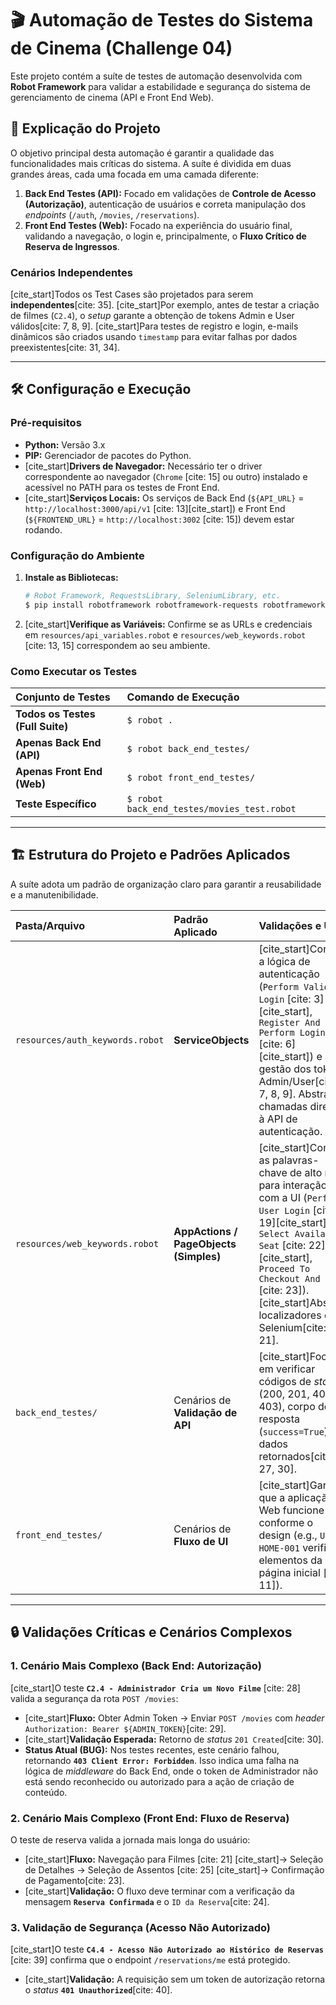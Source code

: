

# 🎬 Automação de Testes do Sistema de Cinema (Challenge 04)

Este projeto contém a suíte de testes de automação desenvolvida com **Robot Framework** para validar a estabilidade e segurança do sistema de gerenciamento de cinema (API e Front End Web).

## 🎯 Explicação do Projeto

O objetivo principal desta automação é garantir a qualidade das funcionalidades mais críticas do sistema. A suíte é dividida em duas grandes áreas, cada uma focada em uma camada diferente:

1.  **Back End Testes (API):** Focado em validações de **Controle de Acesso (Autorização)**, autenticação de usuários e correta manipulação dos *endpoints* (`/auth`, `/movies`, `/reservations`).
2.  **Front End Testes (Web):** Focado na experiência do usuário final, validando a navegação, o login e, principalmente, o **Fluxo Crítico de Reserva de Ingressos**.

### Cenários Independentes

[cite\_start]Todos os Test Cases são projetados para serem **independentes**[cite: 35]. [cite\_start]Por exemplo, antes de testar a criação de filmes (`C2.4`), o *setup* garante a obtenção de tokens Admin e User válidos[cite: 7, 8, 9]. [cite\_start]Para testes de registro e login, e-mails dinâmicos são criados usando `timestamp` para evitar falhas por dados preexistentes[cite: 31, 34].

-----

## 🛠️ Configuração e Execução

### Pré-requisitos

  * **Python:** Versão 3.x
  * **PIP:** Gerenciador de pacotes do Python.
  * [cite\_start]**Drivers de Navegador:** Necessário ter o driver correspondente ao navegador (`Chrome` [cite: 15] ou outro) instalado e acessível no PATH para os testes de Front End.
  * [cite\_start]**Serviços Locais:** Os serviços de Back End (`${API_URL}` = `http://localhost:3000/api/v1` [cite: 13][cite\_start]) e Front End (`${FRONTEND_URL}` = `http://localhost:3002` [cite: 15]) devem estar rodando.

### Configuração do Ambiente

1.  **Instale as Bibliotecas:**
    ```bash
    # Robot Framework, RequestsLibrary, SeleniumLibrary, etc.
    $ pip install robotframework robotframework-requests robotframework-seleniumlibrary
    ```
2.  [cite\_start]**Verifique as Variáveis:** Confirme se as URLs e credenciais em `resources/api_variables.robot` e `resources/web_keywords.robot` [cite: 13, 15] correspondem ao seu ambiente.

### Como Executar os Testes

| Conjunto de Testes | Comando de Execução |
| :--- | :--- |
| **Todos os Testes (Full Suite)** | `$ robot .` |
| **Apenas Back End (API)** | `$ robot back_end_testes/` |
| **Apenas Front End (Web)** | `$ robot front_end_testes/` |
| **Teste Específico** | `$ robot back_end_testes/movies_test.robot` |

-----

## 🏗️ Estrutura do Projeto e Padrões Aplicados

A suíte adota um padrão de organização claro para garantir a reusabilidade e a manutenibilidade.

| Pasta/Arquivo | Padrão Aplicado | Validações e Uso |
| :--- | :--- | :--- |
| `resources/auth_keywords.robot` | **ServiceObjects** | [cite\_start]Contém a lógica de autenticação (`Perform Valid Login` [cite: 3][cite\_start], `Register And Perform Login` [cite: 6][cite\_start]) e a gestão dos tokens Admin/User[cite: 7, 8, 9]. Abstrai chamadas diretas à API de autenticação. |
| `resources/web_keywords.robot` | **AppActions / PageObjects (Simples)** | [cite\_start]Contém as palavras-chave de alto nível para interação com a UI (`Perform User Login` [cite: 19][cite\_start], `Select Available Seat` [cite: 22][cite\_start], `Proceed To Checkout And Pay` [cite: 23]). [cite\_start]Abstrai localizadores do Selenium[cite: 21]. |
| `back_end_testes/` | Cenários de **Validação de API** | [cite\_start]Focado em verificar códigos de *status* (200, 201, 401, 403), corpo de resposta (`success=True`) e dados retornados[cite: 27, 30]. |
| `front_end_testes/` | Cenários de **Fluxo de UI** | [cite\_start]Garante que a aplicação Web funcione conforme o design (e.g., `US-HOME-001` verifica elementos da página inicial [cite: 11]). |

-----

## 🔒 Validações Críticas e Cenários Complexos

### 1\. Cenário Mais Complexo (Back End: Autorização)

[cite\_start]O teste **`C2.4 - Administrador Cria um Novo Filme`** [cite: 28] valida a segurança da rota `POST /movies`:

  * [cite\_start]**Fluxo:** Obter Admin Token -\> Enviar `POST /movies` com *header* `Authorization: Bearer ${ADMIN_TOKEN}`[cite: 29].
  * [cite\_start]**Validação Esperada:** Retorno de *status* `201 Created`[cite: 30].
  * **Status Atual (BUG):** Nos testes recentes, este cenário falhou, retornando **`403 Client Error: Forbidden`**. Isso indica uma falha na lógica de *middleware* do Back End, onde o token de Administrador não está sendo reconhecido ou autorizado para a ação de criação de conteúdo.

### 2\. Cenário Mais Complexo (Front End: Fluxo de Reserva)

O teste de reserva valida a jornada mais longa do usuário:

  * [cite\_start]**Fluxo:** Navegação para Filmes [cite: 21] [cite\_start]-\> Seleção de Detalhes -\> Seleção de Assentos [cite: 25] [cite\_start]-\> Confirmação de Pagamento[cite: 23].
  * [cite\_start]**Validação:** O fluxo deve terminar com a verificação da mensagem **`Reserva Confirmada`** e o `ID da Reserva`[cite: 24].

### 3\. Validação de Segurança (Acesso Não Autorizado)

[cite\_start]O teste **`C4.4 - Acesso Não Autorizado ao Histórico de Reservas`** [cite: 39] confirma que o endpoint `/reservations/me` está protegido.

  * [cite\_start]**Validação:** A requisição sem um token de autorização retorna o *status* **`401 Unauthorized`**[cite: 40].
